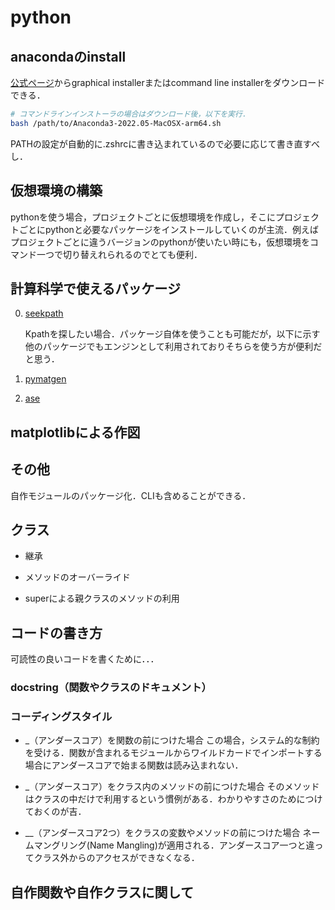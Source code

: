 # python

## anacondaのinstall

[公式ページ](https://www.anaconda.com/products/distribution)からgraphical installerまたはcommand line installerをダウンロードできる．
<!-- https://repo.anaconda.com/archive/Anaconda3-2022.05-MacOSX-arm64.sh -->

```bash
# コマンドラインインストーラの場合はダウンロード後，以下を実行．
bash /path/to/Anaconda3-2022.05-MacOSX-arm64.sh
```

PATHの設定が自動的に.zshrcに書き込まれているので必要に応じて書き直すべし．

<!--export PATH=~/anaconda3/bin:$PATH -->

## 仮想環境の構築

pythonを使う場合，プロジェクトごとに仮想環境を作成し，そこにプロジェクトごとにpythonと必要なパッケージをインストールしていくのが主流．例えばプロジェクトごとに違うバージョンのpythonが使いたい時にも，仮想環境をコマンド一つで切り替えれられるのでとても便利．


## 計算科学で使えるパッケージ

0. [seekpath](https://seekpath.readthedocs.io/en/latest/maindoc.html)

    Kpathを探したい場合．パッケージ自体を使うことも可能だが，以下に示す他のパッケージでもエンジンとして利用されておりそちらを使う方が便利だと思う．

1. [pymatgen](pymatgen.md)


2. [ase](ase.md)



## matplotlibによる作図

<!-- https://qiita.com/TomokIshii/items/3a26ee4453f535a69e9e -->

## その他

自作モジュールのパッケージ化．CLIも含めることができる．
<!-- https://gist.github.com/3panda/7508508a89bd1ea1990217142eaf3c9c  -->
<!-- https://qtatsu.hatenablog.com/entry/2021/01/03/171032 -->

## クラス

- 継承
<!-- https://code-graffiti.com/class-inheritance-in-python/ -->

<!-- https://atmarkit.itmedia.co.jp/ait/articles/2001/28/news013.html　-->
- メソッドのオーバーライド

- superによる親クラスのメソッドの利用
<!-- https://djangobrothers.com/blogs/python_class_inheritance/ -->


## コードの書き方

可読性の良いコードを書くために．．．


### docstring（関数やクラスのドキュメント）

<!-- https://qiita.com/simonritchie/items/49e0813508cad4876b5a -->

### コーディングスタイル

<!-- https://peps.python.org/pep-0008/#imports -->

<!-- https://mako-note.com/ja/python-underscore/#:~:text=1%E3%81%A4%E4%BB%98%E4%B8%8E-,%E3%82%AF%E3%83%A9%E3%82%B9%E5%86%85%E3%81%AE%E5%A4%89%E6%95%B0%E3%82%84%E3%83%A1%E3%82%BD%E3%83%83%E3%83%89%E3%81%AE%E5%85%88%E9%A0%AD%E3%81%AB%E3%82%A2%E3%83%B3%E3%83%80%E3%83%BC,%E5%A4%89%E6%95%B0%E3%83%BB%E3%83%A1%E3%82%BD%E3%83%83%E3%83%89%E3%81%A8%E3%81%84%E3%81%86%E3%81%93%E3%81%A8%E3%81%A7%E3%81%99%E3%80%82 -->

- _（アンダースコア）を関数の前につけた場合
    この場合，システム的な制約を受ける．関数が含まれるモジュールからワイルドカードでインポートする場合にアンダースコアで始まる関数は読み込まれない．

- _（アンダースコア）をクラス内のメソッドの前につけた場合
    そのメソッドはクラスの中だけで利用するという慣例がある．わかりやすさのためにつけておくのが吉．

- __（アンダースコア2つ）をクラスの変数やメソッドの前につけた場合
    ネームマングリング(Name Mangling)が適用される．アンダースコア一つと違ってクラス外からのアクセスができなくなる．

## 自作関数や自作クラスに関して

<!-- https://qiita.com/kzkadc/items/e4fc7bc9c003de1eb6d0 -->
